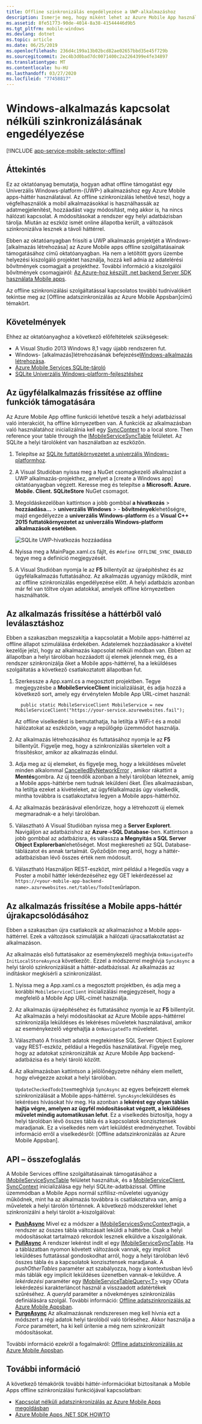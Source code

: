 ```yaml
---
title: Offline szinkronizálás engedélyezése a UWP-alkalmazáshoz
description: Ismerje meg, hogy miként lehet az Azure Mobile App használatával gyorsítótárazni és szinkronizálni a Univerzális Windows-platform (UWP) alkalmazás offline adatait.
ms.assetid: 8fe51773-90de-4014-8a38-41544446d9b5
ms.tgt_pltfrm: mobile-windows
ms.devlang: dotnet
ms.topic: article
ms.date: 06/25/2019
ms.openlocfilehash: 236d4c199a13b02bcd82ae02657bbd35e45f729b
ms.sourcegitcommit: 2ec4b3d0bad7dc0071400c2a2264399e4fe34897
ms.translationtype: MT
ms.contentlocale: hu-HU
ms.lasthandoff: 03/27/2020
ms.locfileid: "77458817"
---
```

# <a name="enable-offline-sync-for-your-windows-app"></a>Windows-alkalmazás kapcsolat nélküli szinkronizálásának engedélyezése
[!INCLUDE [app-service-mobile-selector-offline](../../includes/app-service-mobile-selector-offline.md)]

## <a name="overview"></a>Áttekintés
Ez az oktatóanyag bemutatja, hogyan adhat offline támogatást egy Univerzális Windows-platform-(UWP-) alkalmazáshoz egy Azure Mobile apps-háttér használatával. Az offline szinkronizálás lehetővé teszi, hogy a végfelhasználók a mobil alkalmazásokkal is használhassák az adatmegjelenítést, hozzáadást vagy módosítást, még akkor is, ha nincs hálózati kapcsolat. A módosításokat a rendszer egy helyi adatbázisban tárolja. Miután az eszköz ismét online állapotba került, a változások szinkronizálva lesznek a távoli háttérrel.

Ebben az oktatóanyagban frissíti a UWP alkalmazás projektjét a Windows- [alkalmazás létrehozása] az Azure Mobile apps offline szolgáltatásainak támogatásához című oktatóanyagban. Ha nem a letöltött gyors üzembe helyezési kiszolgáló projektet használja, hozzá kell adnia az adatelérési bővítmények csomagjait a projekthez. További információ a kiszolgálói bővítmények csomagjairól: [Az Azure-hoz készült .net backend Server SDK használata Mobile apps](app-service-mobile-dotnet-backend-how-to-use-server-sdk.md).

Az offline szinkronizálási szolgáltatással kapcsolatos további tudnivalókért tekintse meg az [Offline adatszinkronizálás az Azure Mobile Appsban]című témakört.

## <a name="requirements"></a>Követelmények  
Ehhez az oktatóanyaghoz a következő előfeltételek szükségesek:

* A Visual Studio 2013 Windows 8,1 vagy újabb rendszeren fut.
* Windows- [alkalmazás]létrehozásának befejezése[Windows-alkalmazás létrehozása].
* [Azure Mobile Services SQLite-tároló][sqlite store nuget]
* [SQLite Univerzális Windows-platform-fejlesztéshez](https://marketplace.visualstudio.com/items?itemName=SQLiteDevelopmentTeam.SQLiteforUniversalWindowsPlatform) 

## <a name="update-the-client-app-to-support-offline-features"></a>Az ügyfélalkalmazás frissítése az offline funkciók támogatására
Az Azure Mobile App offline funkciói lehetővé teszik a helyi adatbázissal való interakciót, ha offline környezetben van. A funkciók az alkalmazásban való használatához inicializálnia kell egy [SyncContext][synccontext] to a local store. Then reference your table through the [IMobileServiceSyncTable][IMobileServiceSyncTable] felületet. Az SQLite a helyi tárolóként van használatban az eszközön.

1. Telepítse az [SQLite futtatókörnyezetet a univerzális Windows-platformhoz](https://sqlite.org/2016/sqlite-uwp-3120200.vsix).
2. A Visual Studióban nyissa meg a NuGet csomagkezelő alkalmazást a UWP alkalmazás-projekthez, amelyet a [create a Windows app] oktatóanyagban végzett.
    Keresse meg és telepítse a **Microsoft. Azure. Mobile. Client. SQLiteStore** NuGet csomagot.
3. Megoldáskezelőban kattintson a jobb gombbal **a hivatkozás** > **hozzáadása...** > **univerzális Windows** > - **bővítmények**lehetőségre, majd engedélyezze a **univerzális Windows-platform** és a **Visual C++ 2015 futtatókörnyezetet az univerzális Windows-platform alkalmazások esetében**.

    ![SQLite UWP-hivatkozás hozzáadása][1]
4. Nyissa meg a MainPage.xaml.cs fájlt, és `#define OFFLINE_SYNC_ENABLED` tegye meg a definíció megjegyzését.
5. A Visual Studióban nyomja le az **F5** billentyűt az újraépítéshez és az ügyfélalkalmazás futtatásához. Az alkalmazás ugyanúgy működik, mint az offline szinkronizálás engedélyezése előtt. A helyi adatbázis azonban már fel van töltve olyan adatokkal, amelyek offline környezetben használhatók.

## <a name="update-the-app-to-disconnect-from-the-backend"></a><a name="update-sync"></a>Az alkalmazás frissítése a háttérből való leválasztáshoz
Ebben a szakaszban megszakítja a kapcsolatát a Mobile apps-háttérrel az offline állapot szimulálása érdekében. Adatelemek hozzáadásakor a kivétel kezelője jelzi, hogy az alkalmazás kapcsolat nélküli módban van. Ebben az állapotban a helyi tárolóban hozzáadott új elemek jelennek meg, és a rendszer szinkronizálja őket a Mobile apps-háttérrel, ha a leküldéses szolgáltatás a következő csatlakoztatott állapotban fut.

1. Szerkessze a App.xaml.cs a megosztott projektben. Tegye megjegyzésbe a **MobileServiceClient** inicializálását, és adja hozzá a következő sort, amely egy érvénytelen Mobile App URL-címet használ:

         public static MobileServiceClient MobileService = new MobileServiceClient("https://your-service.azurewebsites.fail");

    Az offline viselkedést is bemutathatja, ha letiltja a WiFi-t és a mobil hálózatokat az eszközön, vagy a repülőgép üzemmódot használja.
2. Az alkalmazás létrehozásához és futtatásához nyomja le az **F5** billentyűt. Figyelje meg, hogy a szinkronizálás sikertelen volt a frissítéskor, amikor az alkalmazás elindul.
3. Adja meg az új elemeket, és figyelje meg, hogy a leküldéses művelet minden alkalommal [CancelledByNetworkError] , amikor rákattint a **Mentés**gombra. Az új teendők azonban a helyi tárolóban léteznek, amíg a Mobile apps-háttérbe nem tudnak leküldeni őket.  Éles alkalmazásban, ha letiltja ezeket a kivételeket, az ügyfélalkalmazás úgy viselkedik, mintha továbbra is csatlakoztatva legyen a Mobile apps-háttérhöz.
4. Az alkalmazás bezárásával ellenőrizze, hogy a létrehozott új elemek megmaradnak-e a helyi tárolóban.
5. Választható A Visual Studióban nyissa meg a **Server Explorert**. Navigáljon az adatbázishoz az **Azure**->**SQL Database**-ben. Kattintson a jobb gombbal az adatbázisra, és válassza **a Megnyitás a SQL Server Object Explorerban**lehetőséget. Most megkeresheti az SQL Database-táblázatot és annak tartalmát. Győződjön meg arról, hogy a háttér-adatbázisban lévő összes érték nem módosult.
6. Választható Használjon REST-eszközt, mint például a Hegedűs vagy a Poster a mobil háttér lekérdezéséhez egy GET lekérdezéssel az `https://<your-mobile-app-backend-name>.azurewebsites.net/tables/TodoItem`űrlapon.

## <a name="update-the-app-to-reconnect-your-mobile-app-backend"></a><a name="update-online-app"></a>Az alkalmazás frissítése a Mobile apps-háttér újrakapcsolódásához
Ebben a szakaszban újra csatlakozik az alkalmazáshoz a Mobile apps-háttérrel. Ezek a változások szimulálják a hálózati újracsatlakoztatást az alkalmazáson.

Az alkalmazás első futtatásakor az eseménykezelő meghívja `OnNavigatedTo` `InitLocalStoreAsync`a következőt:. Ezzel a módszerrel meghívja `SyncAsync` a helyi tároló szinkronizálását a háttér-adatbázissal. Az alkalmazás az indításkor megkísérli a szinkronizálást.

1. Nyissa meg a App.xaml.cs a megosztott projektben, és adja meg a korábbi `MobileServiceClient` inicializálási megjegyzéseit, hogy a megfelelő a Mobile App URL-címét használja.
2. Az alkalmazás újraépítéséhez és futtatásához nyomja le az **F5** billentyűt. Az alkalmazás a helyi módosításokat az Azure Mobile apps-háttérrel szinkronizálja leküldéses és lekéréses műveletek használatával, amikor az eseménykezelő végrehajtja a `OnNavigatedTo` műveletet.
3. Választható A frissített adatok megtekintése SQL Server Object Explorer vagy REST-eszköz, például a Hegedűs használatával. Figyelje meg, hogy az adatokat szinkronizálták az Azure Mobile App backend-adatbázisa és a helyi tároló között.
4. Az alkalmazásban kattintson a jelölőnégyzetre néhány elem mellett, hogy elvégezze azokat a helyi tárolóban.

   `UpdateCheckedTodoItem`meghívja `SyncAsync` az egyes befejezett elemek szinkronizálását a Mobile apps-háttérrel. `SyncAsync`leküldéses és lekéréses hívásokat hív meg. Ha azonban a **lekérést egy olyan táblán hajtja végre, amelyen az ügyfél módosításokat végzett, a leküldéses művelet mindig automatikusan lefut**. Ez a viselkedés biztosítja, hogy a helyi tárolóban lévő összes tábla és a kapcsolatok konzisztensek maradjanak. Ez a viselkedés nem várt leküldést eredményezhet.  További információ erről a viselkedésről: [Offline adatszinkronizálás az Azure Mobile Appsban].

## <a name="api-summary"></a>API – összefoglalás
A Mobile Services offline szolgáltatásainak támogatásához a [IMobileServiceSyncTable] felületet használtuk, és a [MobileServiceClient. SyncContext][synccontext] inicializálása egy helyi SQLite-adatbázissal. Offline üzemmódban a Mobile Apps normál szifilisz-műveletei ugyanúgy működnek, mint ha az alkalmazás továbbra is csatlakoztatva van, amíg a műveletek a helyi tárolón történnek. A következő módszerekkel lehet szinkronizálni a helyi tárolót a-kiszolgálóval:

* **[PushAsync]** Mivel ez a módszer a [IMobileServicesSyncContext]tagja, a rendszer az összes tábla változásait leküldi a háttérbe. Csak a helyi módosításokat tartalmazó rekordok lesznek elküldve a kiszolgálónak.
* **[PullAsync]** A rendszer lekérést indít el egy [IMobileServiceSyncTable]. Ha a táblázatban nyomon követett változások vannak, egy implicit leküldéses futtatással gondoskodhat arról, hogy a helyi tárolóban lévő összes tábla és a kapcsolatok konzisztensek maradjanak. A *pushOtherTables* paraméter azt szabályozza, hogy a kontextusban lévő más táblák egy implicit leküldéses üzenetben vannak-e leküldve. A *lekérdezési* paraméter egy [IMobileServiceTableQuery\<T>][IMobileServiceTableQuery] vagy OData lekérdezési karakterláncot használ a visszaadott adatértékek szűréséhez. A *queryId* paraméter a növekményes szinkronizálás definiálására szolgál. További információ: [Offline adatszinkronizálás az Azure Mobile Appsban](app-service-mobile-offline-data-sync.md#how-sync-works).
* **[PurgeAsync]** Az alkalmazásnak rendszeresen meg kell hívnia ezt a módszert a régi adatok helyi tárolóból való törléséhez. Akkor használja a *Force* paramétert, ha ki kell ürítenie a még nem szinkronizált módosításokat.

További információ ezekről a fogalmakról: [Offline adatszinkronizálás az Azure Mobile Appsban](app-service-mobile-offline-data-sync.md#how-sync-works).

## <a name="more-info"></a>További információ
A következő témakörök további háttér-információkat biztosítanak a Mobile Apps offline szinkronizálási funkciójával kapcsolatban:

* [Kapcsolat nélküli adatszinkronizálás az Azure Mobile Apps megoldásban]
* [Azure Mobile Apps .NET SDK HOWTO][8]

<!-- Anchors. -->
[Update the app to support offline features]: #enable-offline-app
[Update the sync behavior of the app]: #update-sync
[Update the app to reconnect your Mobile Apps backend]: #update-online-app
[Next Steps]:#next-steps

<!-- Images -->
[1]: ./media/app-service-mobile-windows-store-dotnet-get-started-offline-data/app-service-mobile-add-reference-sqlite-dialog.png
[11]: ./media/app-service-mobile-windows-store-dotnet-get-started-offline-data/app-service-mobile-add-wp81-reference-sqlite-dialog.png
[13]: ./media/app-service-mobile-windows-store-dotnet-get-started-offline-data/cpu-architecture.png


<!-- URLs. -->
[Kapcsolat nélküli adatszinkronizálás az Azure Mobile Apps megoldásban]: app-service-mobile-offline-data-sync.md
[Windows-alkalmazás létrehozása]: app-service-mobile-windows-store-dotnet-get-started.md
[SQLite for Windows 8.1]: https://go.microsoft.com/fwlink/?LinkID=716919
[SQLite for Windows Phone 8.1]: https://go.microsoft.com/fwlink/?LinkID=716920
[SQLite for Windows 10]: https://go.microsoft.com/fwlink/?LinkID=716921
[synccontext]: https://msdn.microsoft.com/library/azure/microsoft.windowsazure.mobileservices.mobileserviceclient.synccontext(v=azure.10).aspx
[sqlite store nuget]: https://www.nuget.org/packages/Microsoft.Azure.Mobile.Client.SQLiteStore/
[IMobileServiceSyncTable]: https://msdn.microsoft.com/library/azure/mt691742(v=azure.10).aspx
[IMobileServiceTableQuery]: https://msdn.microsoft.com/library/azure/dn250631(v=azure.10).aspx
[IMobileServicesSyncContext]: https://msdn.microsoft.com/library/azure/microsoft.windowsazure.mobileservices.sync.imobileservicesynccontext(v=azure.10).aspx
[MobileServicePushFailedException]: https://msdn.microsoft.com/library/azure/microsoft.windowsazure.mobileservices.sync.mobileservicepushfailedexception(v=azure.10).aspx
[Status]: https://msdn.microsoft.com/library/azure/microsoft.windowsazure.mobileservices.sync.mobileservicepushcompletionresult.status(v=azure.10).aspx
[CancelledByNetworkError]: https://msdn.microsoft.com/library/azure/microsoft.windowsazure.mobileservices.sync.mobileservicepushstatus(v=azure.10).aspx
[PullAsync]: https://msdn.microsoft.com/library/azure/mt667558(v=azure.10).aspx
[PushAsync]: https://msdn.microsoft.com/library/azure/microsoft.windowsazure.mobileservices.mobileservicesynccontextextensions.pushasync(v=azure.10).aspx
[PurgeAsync]: https://msdn.microsoft.com/library/azure/microsoft.windowsazure.mobileservices.sync.imobileservicesynctable.purgeasync(v=azure.10).aspx
[8]: app-service-mobile-dotnet-how-to-use-client-library.md
